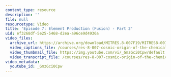 ```yaml
---
content_type: resource
description: ''
file: null
resourcetype: Video
title: 'Episode 7: Element Production (Fusion) - Part 2'
uid: ef3268df-5e25-5468-d2ea-a96ce9d4936a
video_files:
  archive_url: https://archive.org/download/MITRES.8-007F19/MITRES8-007F19_ep07_300k.mp4
  video_captions_file: /courses/res-8-007-cosmic-origin-of-the-chemical-elements-fall-2019/1fe4dce6d24859209a6ad86d22f7dc25_GmzGci0Cpw.vtt
  video_thumbnail_file: https://img.youtube.com/vi/_GmzGci0Cpw/default.jpg
  video_transcript_file: /courses/res-8-007-cosmic-origin-of-the-chemical-elements-fall-2019/9d57ec6484ecc5cdf1972f63107347e4_GmzGci0Cpw.pdf
video_metadata:
  youtube_id: _GmzGci0Cpw
---
```

